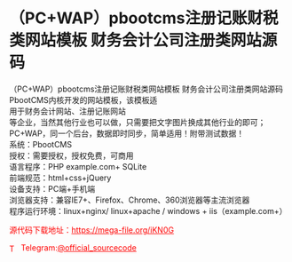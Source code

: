 # （PC+WAP）pbootcms注册记账财税类网站模板 财务会计公司注册类网站源码

（PC+WAP）pbootcms注册记账财税类网站模板 财务会计公司注册类网站源码PbootCMS内核开发的网站模板，该模板适<br>用于财务会计网站、注册记账网站<br>等企业，当然其他行业也可以做，只需要把文字图片换成其他行业的即可；PC+WAP，同一个后台，数据即时同步，简单适用！附带测试数据！<br>系统：PbootCMS<br>授权：需要授权，授权免费，可商用<br>语言程序：PHP example.com+ SQLite<br>前端规范：html+css+jQuery<br>设备支持：PC端+手机端<br>浏览器支持：兼容IE7+、Firefox、Chrome、360浏览器等主流浏览器<br>程序运行环境：linux+nginx/ linux+apache / windows + iis（example.com+）<br>


<p style="color: red;">源代码下载地址：<a href="https://mega-file.org/iKN0G" style="color: red;">https://mega-file.org/iKN0G</a></p><p style="color: red;"><img src="https://cdn-icons-png.flaticon.com/512/2111/2111646.png" alt="Telegram Icon" style="width: 16px; vertical-align: middle; margin-right: 5px;">Telegram:<a href="https://t.me/official_sourcecode" style="color: red;">@official_sourcecode</a></p>